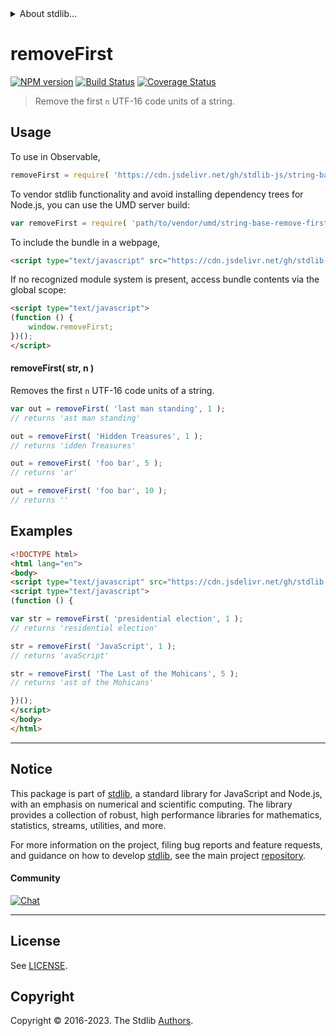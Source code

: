 <!--

@license Apache-2.0

Copyright (c) 2023 The Stdlib Authors.

Licensed under the Apache License, Version 2.0 (the "License");
you may not use this file except in compliance with the License.
You may obtain a copy of the License at

   http://www.apache.org/licenses/LICENSE-2.0

Unless required by applicable law or agreed to in writing, software
distributed under the License is distributed on an "AS IS" BASIS,
WITHOUT WARRANTIES OR CONDITIONS OF ANY KIND, either express or implied.
See the License for the specific language governing permissions and
limitations under the License.

-->


<details>
  <summary>
    About stdlib...
  </summary>
  <p>We believe in a future in which the web is a preferred environment for numerical computation. To help realize this future, we've built stdlib. stdlib is a standard library, with an emphasis on numerical and scientific computation, written in JavaScript (and C) for execution in browsers and in Node.js.</p>
  <p>The library is fully decomposable, being architected in such a way that you can swap out and mix and match APIs and functionality to cater to your exact preferences and use cases.</p>
  <p>When you use stdlib, you can be absolutely certain that you are using the most thorough, rigorous, well-written, studied, documented, tested, measured, and high-quality code out there.</p>
  <p>To join us in bringing numerical computing to the web, get started by checking us out on <a href="https://github.com/stdlib-js/stdlib">GitHub</a>, and please consider <a href="https://opencollective.com/stdlib">financially supporting stdlib</a>. We greatly appreciate your continued support!</p>
</details>

# removeFirst

[![NPM version][npm-image]][npm-url] [![Build Status][test-image]][test-url] [![Coverage Status][coverage-image]][coverage-url] <!-- [![dependencies][dependencies-image]][dependencies-url] -->

> Remove the first `n` UTF-16 code units of a string.



<section class="usage">

## Usage

To use in Observable,

```javascript
removeFirst = require( 'https://cdn.jsdelivr.net/gh/stdlib-js/string-base-remove-first@umd/browser.js' )
```

To vendor stdlib functionality and avoid installing dependency trees for Node.js, you can use the UMD server build:

```javascript
var removeFirst = require( 'path/to/vendor/umd/string-base-remove-first/index.js' )
```

To include the bundle in a webpage,

```html
<script type="text/javascript" src="https://cdn.jsdelivr.net/gh/stdlib-js/string-base-remove-first@umd/browser.js"></script>
```

If no recognized module system is present, access bundle contents via the global scope:

```html
<script type="text/javascript">
(function () {
    window.removeFirst;
})();
</script>
```

#### removeFirst( str, n )

Removes the first `n` UTF-16 code units of a string.

```javascript
var out = removeFirst( 'last man standing', 1 );
// returns 'ast man standing'

out = removeFirst( 'Hidden Treasures', 1 );
// returns 'idden Treasures'

out = removeFirst( 'foo bar', 5 );
// returns 'ar'

out = removeFirst( 'foo bar', 10 );
// returns ''
```

</section>

<!-- /.usage -->

<section class="examples">

## Examples

<!-- eslint no-undef: "error" -->

```html
<!DOCTYPE html>
<html lang="en">
<body>
<script type="text/javascript" src="https://cdn.jsdelivr.net/gh/stdlib-js/string-base-remove-first@umd/browser.js"></script>
<script type="text/javascript">
(function () {

var str = removeFirst( 'presidential election', 1 );
// returns 'residential election'

str = removeFirst( 'JavaScript', 1 );
// returns 'avaScript'

str = removeFirst( 'The Last of the Mohicans', 5 );
// returns 'ast of the Mohicans'

})();
</script>
</body>
</html>
```

</section>

<!-- /.examples -->

<!-- Section for related `stdlib` packages. Do not manually edit this section, as it is automatically populated. -->

<section class="related">

</section>

<!-- /.related -->

<!-- Section for all links. Make sure to keep an empty line after the `section` element and another before the `/section` close. -->


<section class="main-repo" >

* * *

## Notice

This package is part of [stdlib][stdlib], a standard library for JavaScript and Node.js, with an emphasis on numerical and scientific computing. The library provides a collection of robust, high performance libraries for mathematics, statistics, streams, utilities, and more.

For more information on the project, filing bug reports and feature requests, and guidance on how to develop [stdlib][stdlib], see the main project [repository][stdlib].

#### Community

[![Chat][chat-image]][chat-url]

---

## License

See [LICENSE][stdlib-license].


## Copyright

Copyright &copy; 2016-2023. The Stdlib [Authors][stdlib-authors].

</section>

<!-- /.stdlib -->

<!-- Section for all links. Make sure to keep an empty line after the `section` element and another before the `/section` close. -->

<section class="links">

[npm-image]: http://img.shields.io/npm/v/@stdlib/string-base-remove-first.svg
[npm-url]: https://npmjs.org/package/@stdlib/string-base-remove-first

[test-image]: https://github.com/stdlib-js/string-base-remove-first/actions/workflows/test.yml/badge.svg?branch=main
[test-url]: https://github.com/stdlib-js/string-base-remove-first/actions/workflows/test.yml?query=branch:main

[coverage-image]: https://img.shields.io/codecov/c/github/stdlib-js/string-base-remove-first/main.svg
[coverage-url]: https://codecov.io/github/stdlib-js/string-base-remove-first?branch=main

<!--

[dependencies-image]: https://img.shields.io/david/stdlib-js/string-base-remove-first.svg
[dependencies-url]: https://david-dm.org/stdlib-js/string-base-remove-first/main

-->

[chat-image]: https://img.shields.io/gitter/room/stdlib-js/stdlib.svg
[chat-url]: https://app.gitter.im/#/room/#stdlib-js_stdlib:gitter.im

[stdlib]: https://github.com/stdlib-js/stdlib

[stdlib-authors]: https://github.com/stdlib-js/stdlib/graphs/contributors

[umd]: https://github.com/umdjs/umd
[es-module]: https://developer.mozilla.org/en-US/docs/Web/JavaScript/Guide/Modules

[deno-url]: https://github.com/stdlib-js/string-base-remove-first/tree/deno
[umd-url]: https://github.com/stdlib-js/string-base-remove-first/tree/umd
[esm-url]: https://github.com/stdlib-js/string-base-remove-first/tree/esm
[branches-url]: https://github.com/stdlib-js/string-base-remove-first/blob/main/branches.md

[stdlib-license]: https://raw.githubusercontent.com/stdlib-js/string-base-remove-first/main/LICENSE

</section>

<!-- /.links -->
